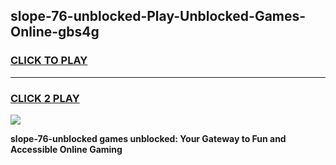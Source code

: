 
## slope-76-unblocked-Play-Unblocked-Games-Online-gbs4g
<h3>
<a href="https://premium76.site?title=slope-76-unblocked&ref=25A">CLICK TO PLAY</a></h3>
<hr>

<h3>
<a href="https://premium76.site?title=slope-76-unblocked&ref=25A">CLICK 2 PLAY</a>
  
</h3>

<a href="https://premium76.site?title=slope-76-unblocked&ref=25A"><img src="https://clearcache.store/games.png"></a>


**slope-76-unblocked games unblocked: Your Gateway to Fun and Accessible Online Gaming**
